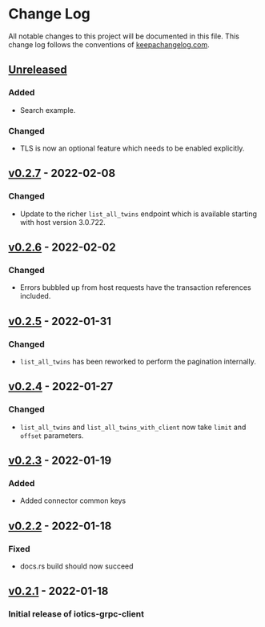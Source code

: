 # Change Log

All notable changes to this project will be documented in this
file. This change log follows the conventions of
[keepachangelog.com](http://keepachangelog.com/).

## [Unreleased]

### Added

- Search example.

### Changed

- TLS is now an optional feature which needs to be enabled explicitly.

## [v0.2.7] - 2022-02-08

### Changed

- Update to the richer `list_all_twins` endpoint which is available starting with host version 3.0.722.

## [v0.2.6] - 2022-02-02

### Changed

- Errors bubbled up from host requests have the transaction references included.

## [v0.2.5] - 2022-01-31

### Changed

- `list_all_twins` has been reworked to perform the pagination internally.

## [v0.2.4] - 2022-01-27

### Changed

- `list_all_twins` and `list_all_twins_with_client` now take `limit` and `offset` parameters.

## [v0.2.3] - 2022-01-19

### Added

- Added connector common keys

## [v0.2.2] - 2022-01-18

### Fixed

- docs.rs build should now succeed

## [v0.2.1] - 2022-01-18

### Initial release of iotics-grpc-client

[unreleased]: https://github.com/Iotic-Labs/iotics-grpc-client-rs
[v0.2.7]: https://github.com/Iotic-Labs/iotics-grpc-client-rs/tree/v0.2.7
[v0.2.6]: https://github.com/Iotic-Labs/iotics-grpc-client-rs/tree/v0.2.6
[v0.2.5]: https://github.com/Iotic-Labs/iotics-grpc-client-rs/tree/v0.2.5
[v0.2.4]: https://github.com/Iotic-Labs/iotics-grpc-client-rs/tree/v0.2.4
[v0.2.3]: https://github.com/Iotic-Labs/iotics-grpc-client-rs/tree/v0.2.3
[v0.2.2]: https://github.com/Iotic-Labs/iotics-grpc-client-rs/tree/v0.2.2
[v0.2.1]: https://github.com/Iotic-Labs/iotics-grpc-client-rs/tree/v0.2.1
